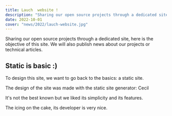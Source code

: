 ```yaml
---
title: Lauch  website !
description: "Sharing our open source projects through a dedicated site, here is the objective of this site."
date: 2022-10-01
cover: "news/2022/lauch-website.jpg"
---
```

Sharing our open source projects through a dedicated site, here is the objective of this site. We will also publish news about our projects or technical articles.
<!-- break -->

## Static is basic :)

To design this site, we want to go back to the basics: a static site.

The design of the site was made with the static site generator: Cecil

It's not the best known but we liked its simplicity and its features.

The icing on the cake, its developer is very nice.